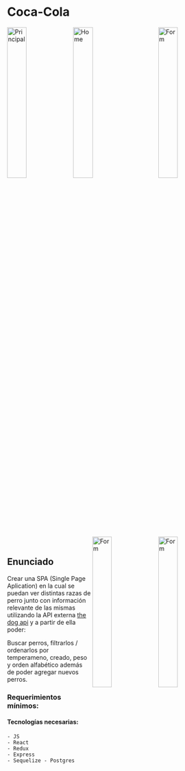# Coca-Cola

<div>
<img align="left" src="https://user-images.githubusercontent.com/58791994/128064128-e69b8f20-0cc8-4759-990e-950693d33e96.jpeg" alt="Principal" width="30%"/>
<img align="center" src="https://user-images.githubusercontent.com/58791994/128064294-874d627d-9119-4bb0-b81c-67bfdcfe3f4f.jpeg" alt="Home" width="30%"/>
<img align="right" src="https://user-images.githubusercontent.com/58791994/128064311-e449ba32-b8b8-4a0d-b9a4-357b0da36c4a.jpeg" alt="Form" width="30%"/>
</div>
<br>
<div>
<img align="right" src="https://user-images.githubusercontent.com/58791994/128064315-19c5c0d4-6129-479d-8d0a-9c11dc63939d.jpeg" alt="Form" width="30%"/>
<img align="right" src="https://user-images.githubusercontent.com/58791994/128064328-9e873ae3-a9fd-44e7-8aa0-15f5dc230016.jpeg" alt="Form" width="30%"/>
</div>

<br>

## Enunciado

Crear una SPA (Single Page Aplication) en la cual se puedan ver distintas razas de perro junto con información relevante de las mismas utilizando la API externa [the dog api](https://thedogapi.com/) y a partir de ella poder:

Buscar perros, filtrarlos / ordenarlos por temperameno, creado, peso y orden alfabético además de poder agregar nuevos perros.

### Requerimientos mínimos:

#### Tecnologías necesarias:
    - JS
    - React
    - Redux
    - Express
    - Sequelize - Postgres
